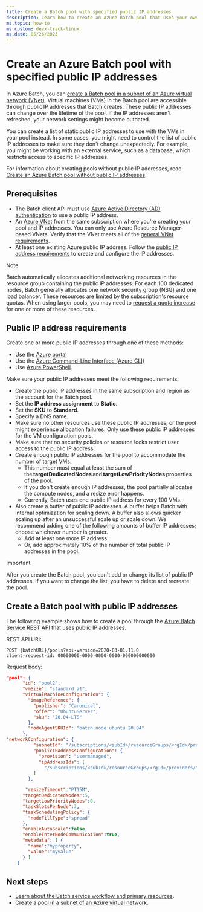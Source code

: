 ```yaml
---
title: Create a Batch pool with specified public IP addresses
description: Learn how to create an Azure Batch pool that uses your own static public IP addresses.
ms.topic: how-to
ms.custom: devx-track-linux
ms.date: 05/26/2023
---
```


# Create an Azure Batch pool with specified public IP addresses

In Azure Batch, you can [create a Batch pool in a subnet of an Azure virtual network (VNet)](batch-virtual-network.md). Virtual machines (VMs) in the Batch pool are accessible through public IP addresses that Batch creates. These public IP addresses can change over the lifetime of the pool. If the IP addresses aren't refreshed, your network settings might become outdated.

You can create a list of static public IP addresses to use with the VMs in your pool instead. In some cases, you might need to control the list of public IP addresses to make sure they don't change unexpectedly.  For example, you might be working with an external service, such as a database, which restricts access to specific IP addresses.

For information about creating pools without public IP addresses, read [Create an Azure Batch pool without public IP addresses](./simplified-node-communication-pool-no-public-ip.md).

## Prerequisites

- The Batch client API must use [Azure Active Directory (AD) authentication](batch-aad-auth.md) to use a public IP address.
- An [Azure VNet](batch-virtual-network.md) from the same subscription where you're creating your pool and IP addresses. You can only use Azure Resource Manager-based VNets. Verify that the VNet meets all of the [general VNet requirements](batch-virtual-network.md#general-virtual-network-requirements).
- At least one existing Azure public IP address. Follow the [public IP address requirements](#public-ip-address-requirements) to create and configure the IP addresses.

> [!NOTE]
> Batch automatically allocates additional networking resources in the resource group containing the public IP addresses. For each 100 dedicated nodes, Batch generally allocates one network security group (NSG) and one load balancer. These resources are limited by the subscription's resource quotas. When using larger pools, you may need to [request a quota increase](batch-quota-limit.md#increase-a-quota) for one or more of these resources.

## Public IP address requirements

Create one or more public IP addresses through one of these methods:
- Use the [Azure portal](../virtual-network/ip-services/virtual-network-public-ip-address.md#create-a-public-ip-address)
- Use the [Azure Command-Line Interface (Azure CLI)](/cli/azure/network/public-ip#az-network-public-ip-create)
- Use [Azure PowerShell](/powershell/module/az.network/new-azpublicipaddress).

Make sure your public IP addresses meet the following requirements:

- Create the public IP addresses in the same subscription and region as the account for the Batch pool.
- Set the **IP address assignment** to **Static**.
- Set the **SKU** to **Standard**.
- Specify a DNS name.
- Make sure no other resources use these public IP addresses, or the pool might experience allocation failures. Only use these public IP addresses for the VM configuration pools.
- Make sure that no security policies or resource locks restrict user access to the public IP address.
- Create enough public IP addresses for the pool to accommodate the number of target VMs.
    - This number must equal at least the sum of the **targetDedicatedNodes** and **targetLowPriorityNodes** properties of the pool.
    - If you don't create enough IP addresses, the pool partially allocates the compute nodes, and a resize error happens.
    - Currently, Batch uses one public IP address for every 100 VMs.
- Also create a buffer of public IP addresses. A buffer helps Batch with internal optimization for scaling down. A buffer also allows quicker scaling up after an unsuccessful scale up or scale down. We recommend adding one of the following amounts of buffer IP addresses; choose whichever number is greater.
    - Add at least one more IP address.
    - Or, add approximately 10% of the number of total public IP addresses in the pool.

> [!IMPORTANT]
> After you create the Batch pool, you can't add or change its list of public IP addresses. If you want to change the list, you have to delete and recreate the pool.

## Create a Batch pool with public IP addresses

The following example shows how to create a pool through the [Azure Batch Service REST API](/rest/api/batchservice/pool/add) that uses public IP addresses.

REST API URI:

```http
POST {batchURL}/pools?api-version=2020-03-01.11.0
client-request-id: 00000000-0000-0000-0000-000000000000
```

Request body:

```json
"pool": {
      "id": "pool2",
      "vmSize": "standard_a1",
      "virtualMachineConfiguration": {
        "imageReference": {
          "publisher": "Canonical",
          "offer": "UbuntuServer",
          "sku": "20.04-LTS"
        },
        "nodeAgentSKUId": "batch.node.ubuntu 20.04"
      },
"networkConfiguration": {
          "subnetId": "/subscriptions/<subId>/resourceGroups/<rgId>/providers/Microsoft.Network/virtualNetworks/<vNetId>/subnets/<subnetId>",
          "publicIPAddressConfiguration": {
            "provision": "usermanaged",
            "ipAddressIds": [
              "/subscriptions/<subId>/resourceGroups/<rgId>/providers/Microsoft.Network/publicIPAddresses/<publicIpId>"
          ]
        },

       "resizeTimeout":"PT15M",
      "targetDedicatedNodes":5,
      "targetLowPriorityNodes":0,
      "taskSlotsPerNode":3,
      "taskSchedulingPolicy": {
        "nodeFillType":"spread"
      },
      "enableAutoScale":false,
      "enableInterNodeCommunication":true,
      "metadata": [ {
        "name":"myproperty",
        "value":"myvalue"
      } ]
    }
```

## Next steps

- [Learn about the Batch service workflow and primary resources](batch-service-workflow-features.md).
- [Create a pool in a subnet of an Azure virtual network](batch-virtual-network.md).
